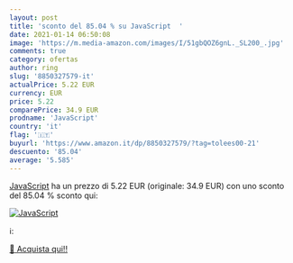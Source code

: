 ```yaml
---
layout: post
title: 'sconto del 85.04 % su JavaScript  '
date: 2021-01-14 06:50:08
image: 'https://m.media-amazon.com/images/I/51gbQOZ6gnL._SL200_.jpg'
comments: true
category: ofertas
author: ring
slug: '8850327579-it'
actualPrice: 5.22 EUR
currency: EUR
price: 5.22
comparePrice: 34.9 EUR
prodname: 'JavaScript'
country: 'it'
flag: '🇮🇹'
buyurl: 'https://www.amazon.it/dp/8850327579/?tag=tolees00-21'
descuento: '85.04'
average: '5.585'
---
```


[JavaScript](https://www.amazon.it/dp/8850327579/?tag=tolees00-21) ha un prezzo di 5.22 EUR (originale: 34.9 EUR) con uno sconto del 85.04 % sconto qui:

[![JavaScript](https://m.media-amazon.com/images/I/51gbQOZ6gnL._SL200_.jpg)](https://www.amazon.it/dp/8850327579/?tag=tolees00-21)

ℹ️:


[🛒 Acquista qui!!](https://www.amazon.it/dp/8850327579/?tag=tolees00-21)
